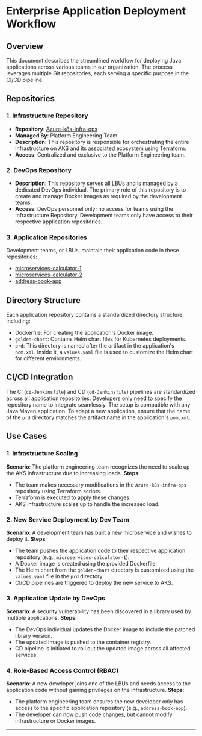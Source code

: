 # Enterprise Application Deployment Workflow

## Overview
This document describes the streamlined workflow for deploying Java applications across various teams in our organization. The process leverages multiple Git repositories, each serving a specific purpose in the CI/CD pipeline.

## Repositories

### 1. Infrastructure Repository
- **Repository**: [Azure-k8s-infra-ops](https://github.com/manikcloud/Azure-k8s-infra-ops)
- **Managed By**: Platform Engineering Team
- **Description**: This repository is responsible for orchestrating the entire infrastructure on AKS and its associated ecosystem using Terraform.
- **Access**: Centralized and exclusive to the Platform Engineering team.

### 2. DevOps Repository
- **Description**: This repository serves all LBUs and is managed by a dedicated DevOps individual. The primary role of this repository is to create and manage Docker images as required by the development teams.
- **Access**: DevOps personnel only; no access for teams using the Infrastructure Repository. Development teams only have access to their respective application repositories.

### 3. Application Repositories
Development teams, or LBUs, maintain their application code in these repositories:
- [microservices-calculator-1](https://github.com/manikcloud/microservices-calculator-1)
- [microservices-calculator-2](https://github.com/manikcloud/microservices-calculator-2)
- [address-book-app](https://github.com/manikcloud/address-book-app)
  
## Directory Structure
Each application repository contains a standardized directory structure, including:
- Dockerfile: For creating the application's Docker image.
- `golden-chart`: Contains Helm chart files for Kubernetes deployments.
- `prd`: This directory is named after the artifact in the application's `pom.xml`. Inside it, a `values.yaml` file is used to customize the Helm chart for different environments.

## CI/CD Integration
The CI (`ci-Jenkinsfile`) and CD (`cd-Jenkinsfile`) pipelines are standardized across all application repositories. Developers only need to specify the repository name to integrate seamlessly. The setup is compatible with any Java Maven application. To adapt a new application, ensure that the name of the `prd` directory matches the artifact name in the application's `pom.xml`.

## Use Cases

### 1. Infrastructure Scaling
**Scenario**: The platform engineering team recognizes the need to scale up the AKS infrastructure due to increasing loads.
**Steps**:
   - The team makes necessary modifications in the `Azure-k8s-infra-ops` repository using Terraform scripts.
   - Terraform is executed to apply these changes.
   - AKS infrastructure scales up to handle the increased load.

### 2. New Service Deployment by Dev Team
**Scenario**: A development team has built a new microservice and wishes to deploy it.
**Steps**:
   - The team pushes the application code to their respective application repository (e.g., `microservices-calculator-1`).
   - A Docker image is created using the provided Dockerfile.
   - The Helm chart from the `golden-chart` directory is customized using the `values.yaml` file in the `prd` directory.
   - CI/CD pipelines are triggered to deploy the new service to AKS.

### 3. Application Update by DevOps
**Scenario**: A security vulnerability has been discovered in a library used by multiple applications.
**Steps**:
   - The DevOps individual updates the Docker image to include the patched library version.
   - The updated image is pushed to the container registry.
   - CD pipeline is initiated to roll out the updated image across all affected services.

### 4. Role-Based Access Control (RBAC)
**Scenario**: A new developer joins one of the LBUs and needs access to the application code without gaining privileges on the infrastructure.
**Steps**:
   - The platform engineering team ensures the new developer only has access to the specific application repository (e.g., `address-book-app`).
   - The developer can now push code changes, but cannot modify infrastructure or Docker images.

---

